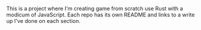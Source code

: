 This is a project where I'm creating game from scratch use Rust with a modicum of JavaScript. Each repo has its own README and links to a write up I've done on each section.
